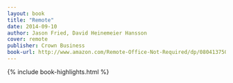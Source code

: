 ```yaml
---
layout: book
title: "Remote"
date: 2014-09-10
author: Jason Fried, David Heinemeier Hansson
cover: remote
publisher: Crown Business
book-url: http://www.amazon.com/Remote-Office-Not-Required/dp/0804137501
---
```


{% include book-highlights.html %}

